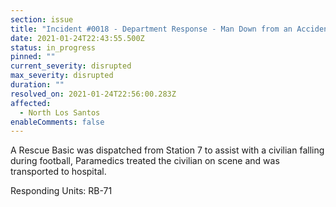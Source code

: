 ```yaml
---
section: issue
title: "Incident #0018 - Department Response - Man Down from an Accident"
date: 2021-01-24T22:43:55.500Z
status: in_progress
pinned: ""
current_severity: disrupted
max_severity: disrupted
duration: ""
resolved_on: 2021-01-24T22:56:00.283Z
affected:
  - North Los Santos
enableComments: false
---
```

A Rescue Basic was dispatched from Station 7 to assist with a civilian falling during football, Paramedics treated the civilian on scene and was transported to hospital.

Responding Units: RB-71